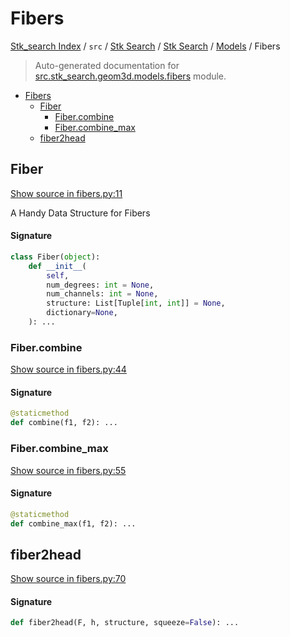 # Fibers

[Stk_search Index](../../../../README.md#stk_search-index) / `src` / [Stk Search](../../index.md#stk-search) / [Stk Search](../../index.md#stk-search) / [Models](./index.md#models) / Fibers

> Auto-generated documentation for [src.stk_search.geom3d.models.fibers](https://github.com/mohammedazzouzi15/STK_search/blob/main/src/stk_search/geom3d/models/fibers.py) module.

- [Fibers](#fibers)
  - [Fiber](#fiber)
    - [Fiber.combine](#fibercombine)
    - [Fiber.combine_max](#fibercombine_max)
  - [fiber2head](#fiber2head)

## Fiber

[Show source in fibers.py:11](https://github.com/mohammedazzouzi15/STK_search/blob/main/src/stk_search/geom3d/models/fibers.py#L11)

A Handy Data Structure for Fibers

#### Signature

```python
class Fiber(object):
    def __init__(
        self,
        num_degrees: int = None,
        num_channels: int = None,
        structure: List[Tuple[int, int]] = None,
        dictionary=None,
    ): ...
```

### Fiber.combine

[Show source in fibers.py:44](https://github.com/mohammedazzouzi15/STK_search/blob/main/src/stk_search/geom3d/models/fibers.py#L44)

#### Signature

```python
@staticmethod
def combine(f1, f2): ...
```

### Fiber.combine_max

[Show source in fibers.py:55](https://github.com/mohammedazzouzi15/STK_search/blob/main/src/stk_search/geom3d/models/fibers.py#L55)

#### Signature

```python
@staticmethod
def combine_max(f1, f2): ...
```



## fiber2head

[Show source in fibers.py:70](https://github.com/mohammedazzouzi15/STK_search/blob/main/src/stk_search/geom3d/models/fibers.py#L70)

#### Signature

```python
def fiber2head(F, h, structure, squeeze=False): ...
```